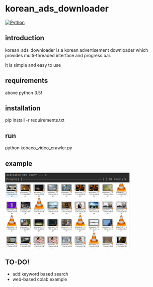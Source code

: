 # korean_ads_downloader

[![Python](https://img.shields.io/pypi/pyversions/tensorflow.svg?style=plastic)](https://badge.fury.io/py/tensorflow)


## introduction

korean_ads_downloader is a korean advertisement downloader which provides multi-threaded interface and progress bar.

It is simple and easy to use

## requirements

above python 3.5!

## installation

pip install -r requirements.txt

## run

python kobaco_video_crawler.py

## example

<img src="examples/progress.PNG" width="400px"/>

<img src="examples/capture.PNG" width="400px"/>


## TO-DO!

* add keyword based search
* web-based colab example
